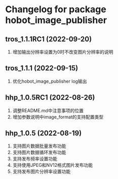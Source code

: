 # Changelog for package hobot_image_publisher

tros_1.1.1RC1 (2022-09-20)
------------------
1. 增加输出分辨率设置为0时不改变图片分辨率的说明

tros_1.1.1 (2022-09-15)
------------------
1. 优化hobot_image_publisher log输出

hhp_1.0.5RC1 (2022-08-26)
------------------
1. 调整README.md中注意事项的位置
2. 增加参数说明中image_format的支持配置类型

hhp_1.0.5 (2022-08-19)
------------------
1. 支持图片数据批量发布功能
2. 支持图片数据循环发布功能
3. 支持发布频率设置功能
4. 支持使用JPEG和NV12格式图片发布功能
5. 支持发布图片分辨率设置功能
